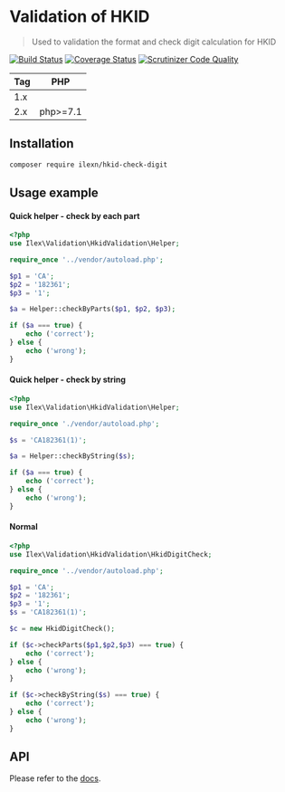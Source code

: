 # Validation of HKID
> Used to validation the format and check digit calculation for HKID 

[![Build Status](https://travis-ci.org/iLexN/HKID-Check-Digit.svg?branch=2.x)](https://travis-ci.org/iLexN/HKID-Check-Digit)
[![Coverage Status](https://coveralls.io/repos/github/iLexN/HKID-Check-Digit/badge.svg?branch=2.x)](https://coveralls.io/github/iLexN/HKID-Check-Digit?branch=2.x)
[![Scrutinizer Code Quality](https://scrutinizer-ci.com/g/iLexN/HKID-Check-Digit/badges/quality-score.png?b=2.x)](https://scrutinizer-ci.com/g/iLexN/HKID-Check-Digit/?branch=2.x)


| Tag | PHP      |
|-----|----------|
| 1.x |          |
| 2.x | php>=7.1 |

## Installation
```sh
composer require ilexn/hkid-check-digit
```
## Usage example
#### Quick helper - check by each part
```php
<?php
use Ilex\Validation\HkidValidation\Helper;

require_once '../vendor/autoload.php';

$p1 = 'CA';
$p2 = '182361';
$p3 = '1';

$a = Helper::checkByParts($p1, $p2, $p3);

if ($a === true) {
    echo ('correct');
} else {
    echo ('wrong');
}
```
#### Quick helper - check by string
```php
<?php
use Ilex\Validation\HkidValidation\Helper;

require_once './vendor/autoload.php';

$s = 'CA182361(1)';

$a = Helper::checkByString($s);

if ($a === true) {
    echo ('correct');
} else {
    echo ('wrong');
}
```
#### Normal 
```php
<?php
use Ilex\Validation\HkidValidation\HkidDigitCheck;

require_once '../vendor/autoload.php';

$p1 = 'CA';
$p2 = '182361';
$p3 = '1';
$s = 'CA182361(1)';

$c = new HkidDigitCheck();

if ($c->checkParts($p1,$p2,$p3) === true) {
    echo ('correct');
} else {
    echo ('wrong');
}

if ($c->checkByString($s) === true) {
    echo ('correct');
} else {
    echo ('wrong');
}
```
## API
Please refer to the [docs].

<!-- Markdown link & img dfn's -->
[Example]: https://github.com/iLexN/keep-a-change-log/tree/master/example
[docs]: https://ilexn.github.io/HKID-Check-Digit/
